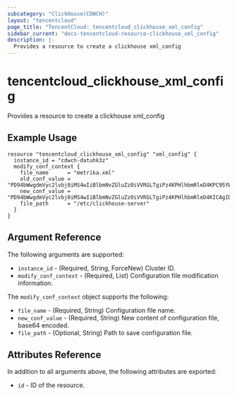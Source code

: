 ```yaml
---
subcategory: "ClickHouse(CDWCH)"
layout: "tencentcloud"
page_title: "TencentCloud: tencentcloud_clickhouse_xml_config"
sidebar_current: "docs-tencentcloud-resource-clickhouse_xml_config"
description: |-
  Provides a resource to create a clickhouse xml_config
---
```


# tencentcloud_clickhouse_xml_config

Provides a resource to create a clickhouse xml_config

## Example Usage

```hcl
resource "tencentcloud_clickhouse_xml_config" "xml_config" {
  instance_id = "cdwch-datuhk3z"
  modify_conf_context {
    file_name      = "metrika.xml"
    old_conf_value = "PD94bWwgdmVyc2lvbj0iMS4wIiBlbmNvZGluZz0iVVRGLTgiPz4KPHlhbmRleD4KPC95YW5kZXg+Cg=="
    new_conf_value = "PD94bWwgdmVyc2lvbj0iMS4wIiBlbmNvZGluZz0iVVRGLTgiPz4KPHlhbmRleD4KICAgIDx6b29rZWVwZXItc2VydmVycz4KICAgIDwvem9va2VlcGVyLXNlcnZlcnM+CjwveWFuZGV4Pgo="
    file_path      = "/etc/clickhouse-server"
  }
}
```

## Argument Reference

The following arguments are supported:

* `instance_id` - (Required, String, ForceNew) Cluster ID.
* `modify_conf_context` - (Required, List) Configuration file modification information.

The `modify_conf_context` object supports the following:

* `file_name` - (Required, String) Configuration file name.
* `new_conf_value` - (Required, String) New content of configuration file, base64 encoded.
* `file_path` - (Optional, String) Path to save configuration file.

## Attributes Reference

In addition to all arguments above, the following attributes are exported:

* `id` - ID of the resource.



